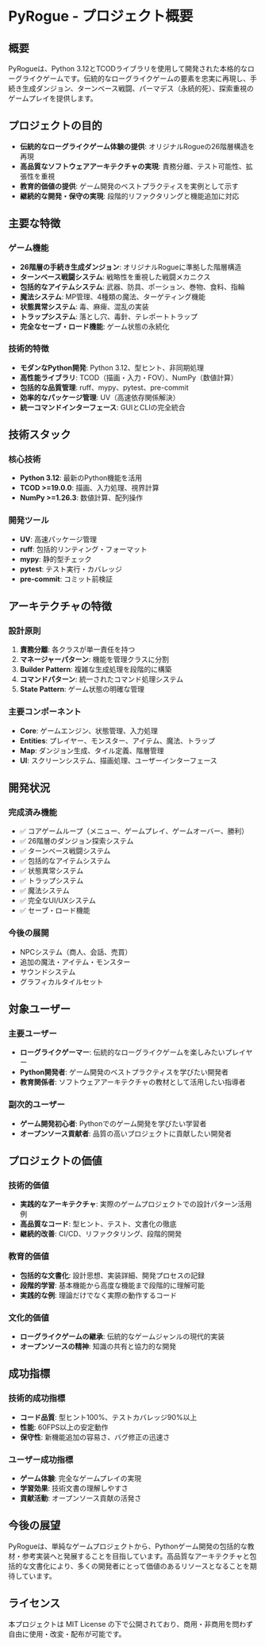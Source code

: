 # PyRogue - プロジェクト概要

## 概要

PyRogueは、Python 3.12とTCODライブラリを使用して開発された本格的なローグライクゲームです。伝統的なローグライクゲームの要素を忠実に再現し、手続き生成ダンジョン、ターンベース戦闘、パーマデス（永続的死）、探索重視のゲームプレイを提供します。

## プロジェクトの目的

- **伝統的なローグライクゲーム体験の提供**: オリジナルRogueの26階層構造を再現
- **高品質なソフトウェアアーキテクチャの実現**: 責務分離、テスト可能性、拡張性を重視
- **教育的価値の提供**: ゲーム開発のベストプラクティスを実例として示す
- **継続的な開発・保守の実現**: 段階的リファクタリングと機能追加に対応

## 主要な特徴

### ゲーム機能
- **26階層の手続き生成ダンジョン**: オリジナルRogueに準拠した階層構造
- **ターンベース戦闘システム**: 戦略性を重視した戦闘メカニクス
- **包括的なアイテムシステム**: 武器、防具、ポーション、巻物、食料、指輪
- **魔法システム**: MP管理、4種類の魔法、ターゲティング機能
- **状態異常システム**: 毒、麻痺、混乱の実装
- **トラップシステム**: 落とし穴、毒針、テレポートトラップ
- **完全なセーブ・ロード機能**: ゲーム状態の永続化

### 技術的特徴
- **モダンなPython開発**: Python 3.12、型ヒント、非同期処理
- **高性能ライブラリ**: TCOD（描画・入力・FOV）、NumPy（数値計算）
- **包括的な品質管理**: ruff、mypy、pytest、pre-commit
- **効率的なパッケージ管理**: UV（高速依存関係解決）
- **統一コマンドインターフェース**: GUIとCLIの完全統合

## 技術スタック

### 核心技術
- **Python 3.12**: 最新のPython機能を活用
- **TCOD >=19.0.0**: 描画、入力処理、視界計算
- **NumPy >=1.26.3**: 数値計算、配列操作

### 開発ツール
- **UV**: 高速パッケージ管理
- **ruff**: 包括的リンティング・フォーマット
- **mypy**: 静的型チェック
- **pytest**: テスト実行・カバレッジ
- **pre-commit**: コミット前検証

## アーキテクチャの特徴

### 設計原則
1. **責務分離**: 各クラスが単一責任を持つ
2. **マネージャーパターン**: 機能を管理クラスに分割
3. **Builder Pattern**: 複雑な生成処理を段階的に構築
4. **コマンドパターン**: 統一されたコマンド処理システム
5. **State Pattern**: ゲーム状態の明確な管理

### 主要コンポーネント
- **Core**: ゲームエンジン、状態管理、入力処理
- **Entities**: プレイヤー、モンスター、アイテム、魔法、トラップ
- **Map**: ダンジョン生成、タイル定義、階層管理
- **UI**: スクリーンシステム、描画処理、ユーザーインターフェース

## 開発状況

### 完成済み機能
- ✅ コアゲームループ（メニュー、ゲームプレイ、ゲームオーバー、勝利）
- ✅ 26階層のダンジョン探索システム
- ✅ ターンベース戦闘システム
- ✅ 包括的なアイテムシステム
- ✅ 状態異常システム
- ✅ トラップシステム
- ✅ 魔法システム
- ✅ 完全なUI/UXシステム
- ✅ セーブ・ロード機能

### 今後の展開
- NPCシステム（商人、会話、売買）
- 追加の魔法・アイテム・モンスター
- サウンドシステム
- グラフィカルタイルセット

## 対象ユーザー

### 主要ユーザー
- **ローグライクゲーマー**: 伝統的なローグライクゲームを楽しみたいプレイヤー
- **Python開発者**: ゲーム開発のベストプラクティスを学びたい開発者
- **教育関係者**: ソフトウェアアーキテクチャの教材として活用したい指導者

### 副次的ユーザー
- **ゲーム開発初心者**: Pythonでのゲーム開発を学びたい学習者
- **オープンソース貢献者**: 品質の高いプロジェクトに貢献したい開発者

## プロジェクトの価値

### 技術的価値
- **実践的なアーキテクチャ**: 実際のゲームプロジェクトでの設計パターン活用例
- **高品質なコード**: 型ヒント、テスト、文書化の徹底
- **継続的改善**: CI/CD、リファクタリング、段階的開発

### 教育的価値
- **包括的な文書化**: 設計思想、実装詳細、開発プロセスの記録
- **段階的学習**: 基本機能から高度な機能まで段階的に理解可能
- **実践的な例**: 理論だけでなく実際の動作するコード

### 文化的価値
- **ローグライクゲームの継承**: 伝統的なゲームジャンルの現代的実装
- **オープンソースの精神**: 知識の共有と協力的な開発

## 成功指標

### 技術的成功指標
- **コード品質**: 型ヒント100%、テストカバレッジ90%以上
- **性能**: 60FPS以上の安定動作
- **保守性**: 新機能追加の容易さ、バグ修正の迅速さ

### ユーザー成功指標
- **ゲーム体験**: 完全なゲームプレイの実現
- **学習効果**: 技術文書の理解しやすさ
- **貢献活動**: オープンソース貢献の活発さ

## 今後の展望

PyRogueは、単純なゲームプロジェクトから、Pythonゲーム開発の包括的な教材・参考実装へと発展することを目指しています。高品質なアーキテクチャと包括的な文書化により、多くの開発者にとって価値のあるリソースとなることを期待しています。

## ライセンス

本プロジェクトは MIT License の下で公開されており、商用・非商用を問わず自由に使用・改変・配布が可能です。
